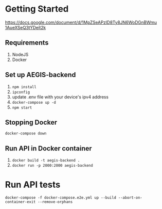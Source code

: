 # Getting Started
https://docs.google.com/document/d/1MpZSeAPzID8Ty8JN6WoDGnBWmu1AueXSeQ3tYDeit2k

## Requirements
1. NodeJS
2. Docker 

## Set up AEGIS-backend
1. `npm install`
2. `ipconfig`
3. update .env file with your device's ipv4 address
4. `docker-compose up -d`
5. `npm start`

## Stopping Docker
`docker-compose down`

## Run API in Docker container
1. `docker build -t aegis-backend .`
2. `docker run -p 2000:2000 aegis-backend`

# Run API tests
`docker-compose -f docker-compose.e2e.yml up --build --abort-on-container-exit --remove-orphans`
